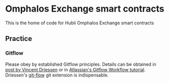 # Omphalos Exchange smart contracts

This is the home of code for Hubii Omphalos Exchange smart contracts

## Practice
### Gitflow
Please obey by established Gitflow principles. Details can be obtained in [post by Vincent Driessen](http://nvie.com/posts/a-successful-git-branching-model/) or in [Atlassian's Gitflow Workflow tutorial](https://www.atlassian.com/git/tutorials/comparing-workflows/gitflow-workflow). Driessen's [git-flow](https://github.com/nvie/gitflow) git extension is indispensable.
